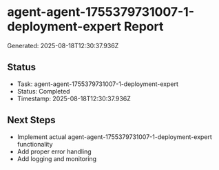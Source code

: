 # agent-agent-1755379731007-1-deployment-expert Report

Generated: 2025-08-18T12:30:37.936Z

## Status
- Task: agent-agent-1755379731007-1-deployment-expert
- Status: Completed
- Timestamp: 2025-08-18T12:30:37.936Z

## Next Steps
- Implement actual agent-agent-1755379731007-1-deployment-expert functionality
- Add proper error handling
- Add logging and monitoring
